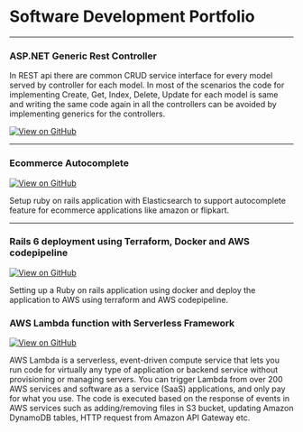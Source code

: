 # Software Development Portfolio
---

### ASP.NET Generic Rest Controller

In REST api there are common CRUD service interface for every model served by controller for each model. In most of the scenarios the code for implementing Create, Get, Index, Delete, Update for each model is same and writing the same code again in all the controllers can be avoided by implementing generics for the controllers.

[![View on GitHub](https://img.shields.io/badge/GitHub-View_on_GitHub-blue?logo=GitHub)](https://github.com/ajays1991/GenericController)

---
### Ecommerce Autocomplete 
[![View on GitHub](https://img.shields.io/badge/GitHub-View_on_GitHub-blue?logo=GitHub)](https://github.com/ajays1991/ecommerce_autocomplete)

Setup ruby on rails application with Elasticsearch to support autocomplete feature for ecommerce applications like amazon or flipkart.

---
### Rails 6 deployment using Terraform, Docker and AWS codepipeline

[![View on GitHub](https://img.shields.io/badge/GitHub-View_on_GitHub-blue?logo=GitHub)](https://github.com/ajays1991/rails_terraform)

Setting up a Ruby on rails application using docker and deploy the application to AWS using terraform and AWS codepipeline.

### AWS Lambda function with Serverless Framework

[![View on GitHub](https://img.shields.io/badge/GitHub-View_on_GitHub-blue?logo=GitHub)](https://github.com/ajays1991/AWS-Lambda-Serverless-Framework)

AWS Lambda is a serverless, event-driven compute service that lets you run code for virtually any type of application or backend service without provisioning or managing servers. You can trigger Lambda from over 200 AWS services and software as a service (SaaS) applications, and only pay for what you use. The code is executed based on the response of events in AWS services such as adding/removing files in S3 bucket, updating Amazon DynamoDB tables, HTTP request from Amazon API Gateway etc.

